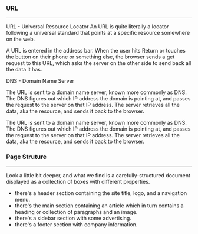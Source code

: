 ### URL
-----
URL - Universal Resource Locator
An URL is quite literally a locator following a universal standard that points at a specific resource somewhere on the web.

A URL is entered in the address bar. When the user hits Return or touches the button on their phone or something else, the browser sends a get request to this URL, which asks the server on the other side to send back all the data it has.

DNS - Domain Name Server

The URL is sent to a domain name server, known more commonly as DNS. The DNS figures out which IP address the domain is pointing at, and passes the request to the server on that IP address. The server retrieves all the data, aka the resource, and sends it back to the browser. 

The URL is sent to a domain name server, known more commonly as DNS. The DNS figures out which IP address the domain is pointing at, and passes the request to the server on that IP address. The server retrieves all the data, aka the resource, and sends it back to the browser. 

### Page Struture
-----
Look a little bit deeper, and what we find is a carefully-structured document displayed as a collection of boxes with different properties.

  - there's a header section containing the site title, logo, and a navigation menu. 
  - there's the main section containing an article which in turn contains a heading or collection of paragraphs and an image.
  - there's a sidebar section with some advertising.
  - there's a footer section with company information. 
